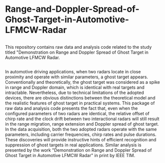 # Range-and-Doppler-Spread-of-Ghost-Target-in-Automotive-LFMCW-Radar
## 
This repository contains raw data and analysis code related to the study titled "Demonstration on Range and Doppler Spread of Ghost Target in Automotive LFMCW Radar.

##
In automotive driving applications, when two radars locate in close proximity and operate with similar parameters, a ghost target appears. Conventionally and theoretically, the ghost target was considered as a spike in range and Doppler domain, which is identical with real targets and intractable. Nevertheless, due to technical limitations of the adopted devices, there are obvious distinctions between the theoretical model and the realistic features of ghost target in practical systems. 
This package of raw data and analysis code presents the fact that, even when the configured parameters of two radars are identical, the relative offset of chirp rate and the clock drift between two interactional radars will still result in the range migration, range extension and Doppler spread of ghost target. In the data acquisition, both the two adopted radars operate with the same parameters, including carrier frequencies, chirp rates and pulse durations. These discoveries will provide instructive hints of efficient recognition and suppression of ghost targets in real applications. Similar analysis is presented by the work "Demonstration on Range and Doppler Spread of Ghost Target in Automotive LFMCW Radar" in print by IEEE TIM.
